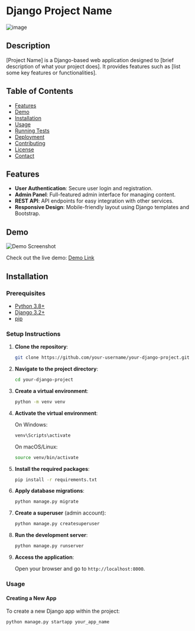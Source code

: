 # Django Project Name
![image](https://github.com/foropeterson/Chiefcase-system/assets/129737573/777c1782-89c7-4ca2-af3a-abae8f7231bc)




## Description

[Project Name] is a Django-based web application designed to [brief description of what your project does]. It provides features such as [list some key features or functionalities].

## Table of Contents

- [Features](#features)
- [Demo](#demo)
- [Installation](#installation)
- [Usage](#usage)
- [Running Tests](#running-tests)
- [Deployment](#deployment)
- [Contributing](#contributing)
- [License](#license)
- [Contact](#contact)

## Features

- **User Authentication**: Secure user login and registration.
- **Admin Panel**: Full-featured admin interface for managing content.
- **REST API**: API endpoints for easy integration with other services.
- **Responsive Design**: Mobile-friendly layout using Django templates and Bootstrap.

## Demo

![Demo Screenshot](https://via.placeholder.com/600x400)

Check out the live demo: [Demo Link](http://example.com)

## Installation

### Prerequisites

- [Python 3.8+](https://www.python.org/downloads/)
- [Django 3.2+](https://www.djangoproject.com/)
- [pip](https://pip.pypa.io/en/stable/installing/)

### Setup Instructions

1. **Clone the repository**:

    ```bash
    git clone https://github.com/your-username/your-django-project.git
    ```

2. **Navigate to the project directory**:

    ```bash
    cd your-django-project
    ```

3. **Create a virtual environment**:

    ```bash
    python -m venv venv
    ```

4. **Activate the virtual environment**:

    On Windows:
    ```bash
    venv\Scripts\activate
    ```
   
    On macOS/Linux:
    ```bash
    source venv/bin/activate
    ```

5. **Install the required packages**:

    ```bash
    pip install -r requirements.txt
    ```

6. **Apply database migrations**:

    ```bash
    python manage.py migrate
    ```

7. **Create a superuser** (admin account):

    ```bash
    python manage.py createsuperuser
    ```

8. **Run the development server**:

    ```bash
    python manage.py runserver
    ```

9. **Access the application**:

    Open your browser and go to `http://localhost:8000`.

### Usage

#### Creating a New App

To create a new Django app within the project:

```bash
python manage.py startapp your_app_name
